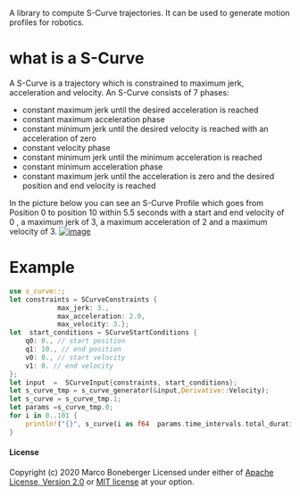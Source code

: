 A library to compute S-Curve trajectories. It can be used to generate motion profiles for robotics.

# what is a S-Curve

A S-Curve is a trajectory which is constrained to maximum jerk, acceleration and velocity.
An S-Curve consists of 7 phases:
 * constant maximum jerk until the desired acceleration is reached
 * constant maximum acceleration phase
 * constant minimum jerk until the desired velocity is reached with an acceleration of zero
 * constant velocity phase
 * constant minimum jerk until the minimum acceleration is reached
 * constant minimum acceleration phase
 * constant maximum jerk until the acceleration is zero and the desired position and end velocity is reached
 
 In the picture below you can see an S-Curve Profile which goes from Position 0 to position 10 within 5.5 seconds with a start and end velocity of 0
 , a maximum jerk of 3, a maximum acceleration of 2 and a maximum velocity of 3.
[![image](http://i.imgur.com/BQPhS8n.png)](http://i.imgur.com/BQPhS8n.png)
# Example
  ```rust
  use s_curve::;
  let constraints = SCurveConstraints {
              max_jerk: 3.,
              max_acceleration: 2.0,
              max_velocity: 3.};
  let  start_conditions = SCurveStartConditions {
      q0: 0., // start position
      q1: 10., // end position
      v0: 0., // start velocity
      v1: 0. // end velocity
  };
  let input  =  SCurveInput{constraints, start_conditions};
  let s_curve_tmp = s_curve_generator(&input,Derivative::Velocity);
  let s_curve = s_curve_tmp.1;
  let params =s_curve_tmp.0;
  for i in 0..101 {
      println!("{}", s_curve(i as f64  params.time_intervals.total_duration() / 100.));
  }
  ```

#### License
Copyright (c) 2020 Marco Boneberger
Licensed under either of [Apache License, Version 2.0](LICENSE-APACHE) or [MIT license](LICENSE-MIT) at your option. 

